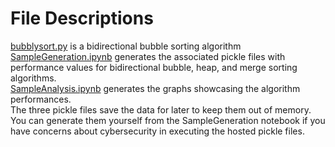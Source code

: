 # File Descriptions

[bubblysort.py]() is a bidirectional bubble sorting algorithm \
[SampleGeneration.ipynb]() generates the associated pickle files with performance values for bidirectional bubble, heap, and merge sorting algorithms. \
[SampleAnalysis.ipynb]() generates the graphs showcasing the algorithm performances. \
The three pickle files save the data for later to keep them out of memory. You can generate them yourself from the SampleGeneration notebook if you have concerns about cybersecurity in executing the hosted pickle files.